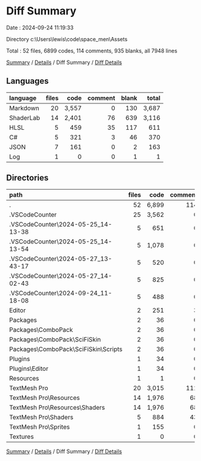 # Diff Summary

Date : 2024-09-24 11:19:33

Directory c:\\Users\\lewis\\code\\space_men\\Assets

Total : 52 files,  6899 codes, 114 comments, 935 blanks, all 7948 lines

[Summary](results.md) / [Details](details.md) / Diff Summary / [Diff Details](diff-details.md)

## Languages
| language | files | code | comment | blank | total |
| :--- | ---: | ---: | ---: | ---: | ---: |
| Markdown | 20 | 3,557 | 0 | 130 | 3,687 |
| ShaderLab | 14 | 2,401 | 76 | 639 | 3,116 |
| HLSL | 5 | 459 | 35 | 117 | 611 |
| C# | 5 | 321 | 3 | 46 | 370 |
| JSON | 7 | 161 | 0 | 2 | 163 |
| Log | 1 | 0 | 0 | 1 | 1 |

## Directories
| path | files | code | comment | blank | total |
| :--- | ---: | ---: | ---: | ---: | ---: |
| . | 52 | 6,899 | 114 | 935 | 7,948 |
| .VSCodeCounter | 25 | 3,562 | 0 | 130 | 3,692 |
| .VSCodeCounter\\2024-05-25_14-13-38 | 5 | 651 | 0 | 26 | 677 |
| .VSCodeCounter\\2024-05-25_14-13-54 | 5 | 1,078 | 0 | 26 | 1,104 |
| .VSCodeCounter\\2024-05-27_13-43-17 | 5 | 520 | 0 | 26 | 546 |
| .VSCodeCounter\\2024-05-27_14-02-43 | 5 | 825 | 0 | 26 | 851 |
| .VSCodeCounter\\2024-09-24_11-18-08 | 5 | 488 | 0 | 26 | 514 |
| Editor | 2 | 251 | 3 | 32 | 286 |
| Packages | 2 | 36 | 0 | 9 | 45 |
| Packages\\ComboPack | 2 | 36 | 0 | 9 | 45 |
| Packages\\ComboPack\\SciFiSkin | 2 | 36 | 0 | 9 | 45 |
| Packages\\ComboPack\\SciFiSkin\\Scripts | 2 | 36 | 0 | 9 | 45 |
| Plugins | 1 | 34 | 0 | 5 | 39 |
| Plugins\\Editor | 1 | 34 | 0 | 5 | 39 |
| Resources | 1 | 1 | 0 | 0 | 1 |
| TextMesh Pro | 20 | 3,015 | 111 | 758 | 3,884 |
| TextMesh Pro\\Resources | 14 | 1,976 | 68 | 519 | 2,563 |
| TextMesh Pro\\Resources\\Shaders | 14 | 1,976 | 68 | 519 | 2,563 |
| TextMesh Pro\\Shaders | 5 | 884 | 43 | 237 | 1,164 |
| TextMesh Pro\\Sprites | 1 | 155 | 0 | 2 | 157 |
| Textures | 1 | 0 | 0 | 1 | 1 |

[Summary](results.md) / [Details](details.md) / Diff Summary / [Diff Details](diff-details.md)